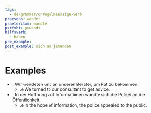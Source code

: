 ```yaml
---
tags:
  - de/grammar/unregelmaessige-verb
praesens: wendet
praeteritum: wandte
perfekt: gewandt
hilfsverb:
  - haben
pre_example: 
post_example: sich an jemanden
---
```


# Examples
- . Wir wendeten uns an unseren Berater, um Rat zu bekommen.
	- .e We turned to our consultant to get advice.
- . In der Hoffnung auf Informationen wandte sich die Polizei an die Öffentlichkeit.
	- .e In the hope of information, the police appealed to the public.
